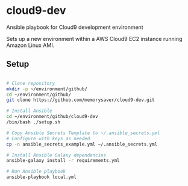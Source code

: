# cloud9-dev

Ansible playbook for Cloud9 development environment

Sets up a new environment within a AWS Cloud9 EC2 instance running Amazon Linux
AMI.

## Setup

```bash

# Clone repository
mkdir -p ~/environment/github/
cd ~/environment/github/
git clone https://github.com/memorysaver/cloud9-dev.git

# Install Ansible
cd ~/environment/github/cloud9-dev
/bin/bash ./setup.sh

# Copy Ansible Secrets Template to ~/.ansible_secrets.yml
# Configure with keys as needed
cp -n ansible_secrets_example.yml ~/.ansible_secrets.yml

# Install Ansible Galaxy dependencies
ansible-galaxy install -r requirements.yml

# Run Ansible playbook
ansible-playbook local.yml

```
